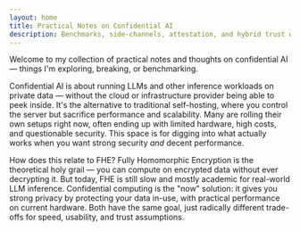 ```yaml
---
layout: home
title: Practical Notes on Confidential AI
description: Benchmarks, side-channels, attestation, and hybrid trust while pushing large-model inference into confidential or verifiable environments.
---
```

Welcome to my collection of practical notes and thoughts on confidential AI — things I'm exploring, breaking, or benchmarking.

Confidential AI is about running LLMs and other inference workloads on private data — without the cloud or infrastructure provider being able to peek inside. It's the alternative to traditional self-hosting, where you control the server but sacrifice performance and scalability. Many are rolling their own setups right now, often ending up with limited hardware, high costs, and questionable security. This space is for digging into what actually works when you want strong security _and_ decent performance.

How does this relate to FHE? Fully Homomorphic Encryption is the theoretical holy grail — you can compute on encrypted data without ever decrypting it. But today, FHE is still slow and mostly academic for real-world LLM inference. Confidential computing is the "now" solution: it gives you strong privacy by protecting your data in-use, with practical performance on current hardware. Both have the same goal, just radically different trade-offs for speed, usability, and trust assumptions.
